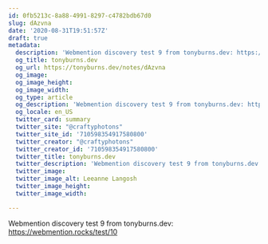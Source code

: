 ```yaml
---
id: 0fb5213c-8a88-4991-8297-c4782bdb67d0
slug: dAzvna
date: '2020-08-31T19:51:57Z'
draft: true
metadata:
  description: 'Webmention discovery test 9 from tonyburns.dev: https://webmention.rocks/test/10 '
  og_title: tonyburns.dev
  og_url: https://tonyburns.dev/notes/dAzvna
  og_image: 
  og_image_height: 
  og_image_width: 
  og_type: article
  og_description: 'Webmention discovery test 9 from tonyburns.dev: https://webmention.rocks/test/10 '
  og_locale: en_US
  twitter_card: summary
  twitter_site: "@craftyphotons"
  twitter_site_id: '710598354917580800'
  twitter_creator: "@craftyphotons"
  twitter_creator_id: '710598354917580800'
  twitter_title: tonyburns.dev
  twitter_description: 'Webmention discovery test 9 from tonyburns.dev: https://webmention.rocks/test/10 '
  twitter_image: 
  twitter_image_alt: Leeanne Langosh
  twitter_image_height: 
  twitter_image_width: 

---
```


Webmention discovery test 9 from tonyburns.dev: https://webmention.rocks/test/10
